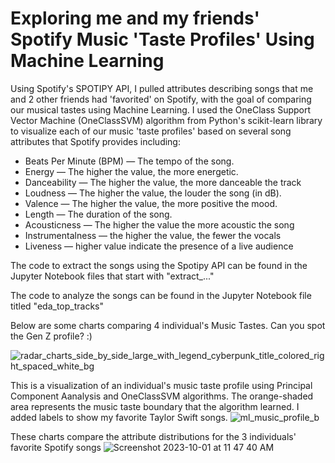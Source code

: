 # Exploring me and my friends' Spotify Music 'Taste Profiles' Using Machine Learning
Using Spotify's SPOTIPY API, I pulled attributes describing songs that me and 2 other friends had 'favorited' on Spotify, with the goal of comparing our musical tastes using Machine Learning. I used the OneClass Support Vector Machine (OneClassSVM) algorithm from Python's scikit-learn library to visualize each of our music 'taste profiles' based on several song attributes that Spotify provides including:
 - Beats Per Minute (BPM) — The tempo of the song.
 - Energy — The higher the value, the more energetic.
 - Danceability — The higher the value, the more danceable the track
 - Loudness — The higher the value, the louder the song (in dB).
 - Valence — The higher the value, the more positive the mood.
 - Length — The duration of the song.
 - Acousticness — The higher the value the more acoustic the song
 - Instrumentalness — the higher the value, the fewer the vocals
 - Liveness — higher value indicate the presence of a live audience

The code to extract the songs using the Spotipy API can be found in the Jupyter Notebook files that start with "extract_..."

The code to analyze the songs can be found in the Jupyter Notebook file titled "eda_top_tracks"

Below are some charts comparing 4 individual's Music Tastes. Can you spot the Gen Z profile? :)

![radar_charts_side_by_side_large_with_legend_cyberpunk_title_colored_right_spaced_white_bg](https://github.com/osirjeremy/spotify_analysis/assets/8055445/d05ca610-23cb-4b3c-9aba-8337b685a71c)


This is a visualization of an individual's music taste profile using Principal Component Aanalysis and OneClassSVM algorithms. The orange-shaded area represents the music taste boundary that the algorithm learned. I added labels to show my favorite Taylor Swift songs.
![ml_music_profile_b](https://github.com/osirjeremy/spotify_analysis/assets/8055445/da62598c-1177-4b38-a96a-aca4426fdc3d)

These charts compare the attribute distributions for the 3 individuals' favorite Spotify songs
![Screenshot 2023-10-01 at 11 47 40 AM](https://github.com/osirjeremy/spotify_analysis/assets/8055445/922b4e9a-dae9-4b3f-9b39-b6888440a000)

